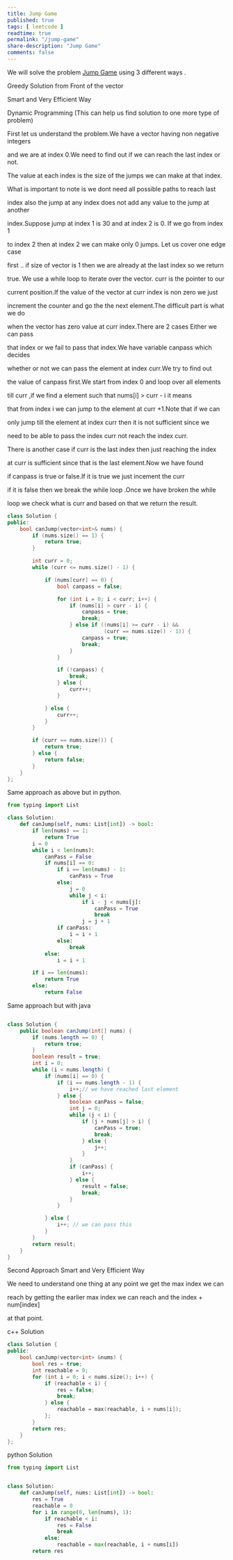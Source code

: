 ```yaml
---
title: Jump Game
published: true
tags: [ leetcode ]
readtime: true
permalink: "/jump-game"
share-description: "Jump Game"
comments: false
---
```


We will solve  the  problem [Jump Game](https://leetcode.com/problems/jump-game/description/)  using 3 different ways .

Greedy Solution from Front of the vector

Smart and Very Efficient Way

Dynamic Programming (This can help us find solution to one more type of problem)






First let us understand the problem.We have a vector having non negative integers

and we are at index 0.We need to find out if we can reach the last index or not.

The value at each index is the size of the jumps we can make at that index.

What is important to note is we dont need all possible paths to reach last 

index also the jump at any index does not add any value to the jump at another 

index.Suppose jump at index 1 is 30 and at index 2 is 0. If we go from index 1 

to index 2 then at index 2 we can make only 0 jumps. Let us cover one edge case 

first .. if size of vector is 1 then we are already at the last index so we return

true.  We use a while loop to iterate over the vector. curr is the pointer to our 

current position.If the value of the vector at curr index is non zero we just 

increment the counter and go the the next element.The difficult part is what we do

when the vector has zero value at curr index.There are 2 cases Either we can pass 

that index or we fail to pass that index.We have variable canpass which decides

whether or not we can pass the element at index curr.We try to find out

the value of canpass first.We start from index 0 and loop over all elements

till curr ,if we find a element such that nums[i] > curr - i  it means

that from index i we can jump to the element at curr +1.Note that if we can

only jump till the element at index curr then it is not sufficient since we

need to be able to pass the index curr not reach the index curr.

There is another case if curr is the last index then just reaching the index

at curr is sufficient since that is the last element.Now we have found

if canpass is true or false.If it is true we just incement the curr

if it is false then we break the while loop .Once we have broken the while

loop we check what is curr and based on that we return the result.






```cpp
class Solution {
public:
    bool canJump(vector<int>& nums) {
        if (nums.size() == 1) {
            return true;
        }

        int curr = 0;
        while (curr <= nums.size() - 1) {

            if (nums[curr] == 0) {
                bool canpass = false;

                for (int i = 0; i < curr; i++) {
                    if (nums[i] > curr - i) {
                        canpass = true;
                        break;
                    } else if ((nums[i] >= curr - i) &&
                               (curr == nums.size() - 1)) {
                        canpass = true;
                        break;
                    }
                }

                if (!canpass) {
                    break;
                } else {
                    curr++;
                }

            } else {
                curr++;
            }
        }

        if (curr == nums.size()) {
            return true;
        } else {
            return false;
        }
    }
};


```

Same approach as above but in python.

```python
from typing import List

class Solution:
    def canJump(self, nums: List[int]) -> bool:
        if len(nums) == 1:
            return True
        i = 0
        while i < len(nums):
            canPass = False
            if nums[i] == 0:
                if i == len(nums) - 1:
                    canPass = True
                else:
                    j = 0
                    while j < i:
                        if i - j < nums[j]:
                            canPass = True
                            break
                        j = j + 1
                if canPass:
                    i = i + 1
                else:
                    break
            else:
                i = i + 1

        if i == len(nums):
            return True
        else:
            return False

```

Same approach but with java

```java

class Solution {
    public boolean canJump(int[] nums) {
        if (nums.length == 0) {
            return true;
        }
        boolean result = true;
        int i = 0;
        while (i < nums.length) {
            if (nums[i] == 0) {
                if (i == nums.length - 1) {
                    i++;// we have reached last element
                } else {
                    boolean canPass = false;
                    int j = 0;
                    while (j < i) {
                        if (j + nums[j] > i) {
                            canPass = true;
                            break;
                        } else {
                            j++;
                        }
                    }
                    if (canPass) {
                        i++;
                    } else {
                        result = false;
                        break;
                    }
                }

            } else {
                i++; // we can pass this
            }
        }
        return result;
    }
}
```


Second Approach Smart and Very Efficient Way

We need to understand one thing at any point we get the max index we can 

reach by getting the earlier max index we can reach and the index + num[index] 

at that point.

c++ Solution

```cpp
class Solution {
public:
    bool canJump(vector<int> &nums) {
        bool res = true;
        int reachable = 0;
        for (int i = 0; i < nums.size(); i++) {
            if (reachable < i) {
                res = false;
                break;
            } else {
                reachable = max(reachable, i + nums[i]);
            };
        }
        return res;
    }
};


```

python Solution 

```python
from typing import List


class Solution:
    def canJump(self, nums: List[int]) -> bool:
        res = True
        reachable = 0
        for i in range(0, len(nums), 1):
            if reachable < i:
                res = False
                break
            else:
                reachable = max(reachable, i + nums[i])
        return res



```


